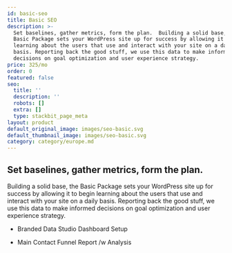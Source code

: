 ```yaml
---
id: basic-seo
title: Basic SEO
description: >-
  Set baselines, gather metrics, form the plan.  Building a solid base, the
  Basic Package sets your WordPress site up for success by allowing it to begin
  learning about the users that use and interact with your site on a daily
  basis. Reporting back the good stuff, we use this data to make informed
  decisions on goal optimization and user experience strategy.
price: 325/mo
order: 0
featured: false
seo:
  title: ''
  description: ''
  robots: []
  extra: []
  type: stackbit_page_meta
layout: product
default_original_image: images/seo-basic.svg
default_thumbnail_image: images/seo-basic.svg
category: category/europe.md
---
```

## **Set baselines, gather metrics, form the plan.**

Building a solid base, the Basic Package sets your WordPress site up for success by allowing it to begin learning about the users that use and interact with your site on a daily basis. Reporting back the good stuff, we use this data to make informed decisions on goal optimization and user experience strategy.

*   Branded Data Studio Dashboard Setup

*   Main Contact Funnel Report /w Analysis
